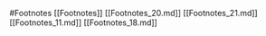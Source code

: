 #Footnotes 
 [[Footnotes]]
[[Footnotes_20.md]]
[[Footnotes_21.md]]
[[Footnotes_11.md]]
[[Footnotes_18.md]]